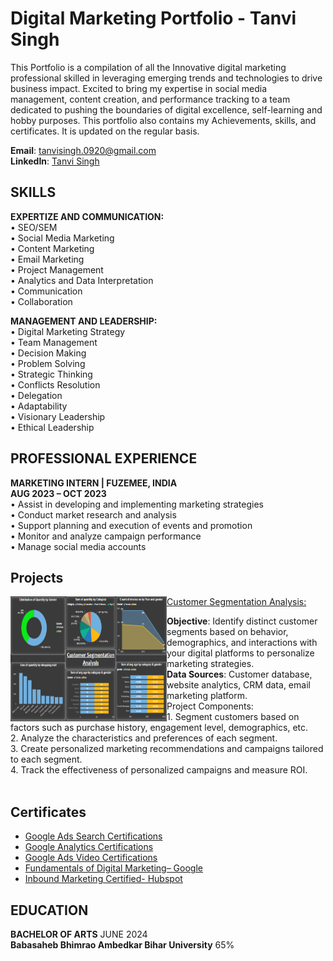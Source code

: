 # Digital Marketing Portfolio - Tanvi Singh

This Portfolio is a compilation of all the Innovative digital marketing professional skilled in leveraging emerging trends and technologies to drive business impact. Excited to bring my expertise in social media management, content creation, and performance tracking to a team dedicated to pushing the boundaries of digital excellence, self-learning and hobby purposes. This portfolio also contains my Achievements, skills, and certificates. It is updated on the regular basis.

**Email**: [tanvisingh.0920@gmail.com](tanvisingh.0920@gmail.com)
<br/>
**LinkedIn**: [Tanvi Singh](https://www.linkedin.com/in/tanvisingh0901/)

## SKILLS
**EXPERTIZE AND COMMUNICATION:**  <br/>
• SEO/SEM <br/>
• Social Media Marketing <br/>
• Content Marketing <br/>
• Email Marketing <br/>
• Project Management <br/>
• Analytics and Data Interpretation <br/>
• Communication <br/>
• Collaboration  <br/>

**MANAGEMENT AND LEADERSHIP:**  <br/>
• Digital Marketing Strategy <br/>
• Team Management <br/>
• Decision Making <br/>
• Problem Solving <br/>
• Strategic Thinking <br/>
• Conflicts Resolution <br/>
• Delegation <br/>
• Adaptability <br/>
• Visionary Leadership <br/>
• Ethical Leadership <br/>

## PROFESSIONAL EXPERIENCE

**MARKETING INTERN | FUZEMEE, INDIA** <br/>
**AUG 2023 – OCT 2023** <br/>
•	Assist in developing and implementing marketing strategies <br/>
•	Conduct market research and analysis <br/>
•	Support planning and execution of events and promotion <br/>
•	Monitor and analyze campaign performance <br/>
•	Manage social media accounts <br/>

## Projects

**<img align="left" width="250" height="200" src="https://github.com/Anonymous-Tanvi/Customer-Segmentation-Analysis/blob/08049bb16e1dbfbe4fbb1b900015bdf13c1fa7c6/Customer%20Segmentation%20Analysis.png">**[Customer Segmentation Analysis:](https://github.com/Anonymous-Tanvi/Customer-Segmentation-Analysis.git) 

**Objective**: Identify distinct customer segments based on behavior, demographics, and interactions with your digital platforms to personalize marketing strategies. <br />
**Data Sources**: Customer database, website analytics, CRM data, email marketing platform.<br />
Project Components:<br />
     1. Segment customers based on factors such as purchase history, engagement level, demographics, etc.<br />
     2. Analyze the characteristics and preferences of each segment.<br />
     3. Create personalized marketing recommendations and campaigns tailored to each segment.<br />
     4. Track the effectiveness of personalized campaigns and measure ROI.<br />
<br />

## Certificates

- [Google Ads Search Certifications](https://github.com/Anonymous-Tanvi/Portfolio.github.io/blob/d63c381701be0424a34cfd545d4e9387b5f6f241/Certifications/Google%20Ads%20Search%20Certification%20Tanvi%20Singh%20Skillshop.png)
- [Google Analytics Certifications](https://github.com/Anonymous-Tanvi/Portfolio.github.io/blob/d63c381701be0424a34cfd545d4e9387b5f6f241/Certifications/Google%20analytics%20certification.png)
- [Google Ads Video Certifications](https://github.com/Anonymous-Tanvi/Portfolio.github.io/blob/d63c381701be0424a34cfd545d4e9387b5f6f241/Certifications/Google%20ads%20video%20certification.png)
- [Fundamentals of Digital Marketing– Google](https://github.com/Anonymous-Tanvi/Portfolio.github.io/blob/d63c381701be0424a34cfd545d4e9387b5f6f241/Certifications/Fundamentals%20of%20digital%20marketing.png)
- [Inbound Marketing Certified- Hubspot](https://github.com/Anonymous-Tanvi/Portfolio.github.io/blob/d63c381701be0424a34cfd545d4e9387b5f6f241/Certifications/Inbound%20marketing%20certified.png)


## EDUCATION

**BACHELOR OF ARTS** 									      JUNE 2024  <br/>
**Babasaheb Bhimrao Ambedkar Bihar University**			65%  
